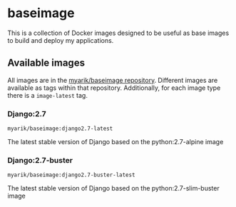 # baseimage

This is a collection of Docker images designed to be useful as base images to build and deploy my applications.

## Available images

All images are in the [myarik/baseimage repository][dockerhub].
Different images are available as tags within that repository. Additionally, for each
image type there is a `image-latest` tag.

[dockerhub]: https://hub.docker.com/r/myarik/baseimage/

### Django:2.7

`myarik/baseimage:django2.7-latest`

The latest stable version of Django based on the python:2.7-alpine image

### Django:2.7-buster
`myarik/baseimage:django2.7-buster-latest`

The latest stable version of Django based on the python:2.7-slim-buster image